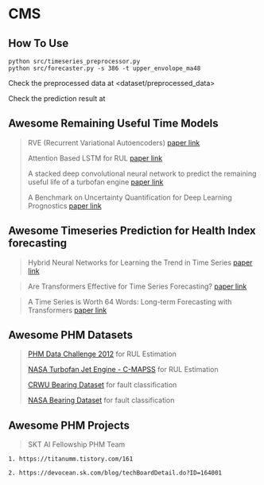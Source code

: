 # CMS 
## How To Use

~~~
python src/timeseries_preprocessor.py
python src/forecaster.py -s 386 -t upper_envolope_ma48
~~~

Check the preprocessed data at <dataset/preprocessed_data>

Check the prediction result at <pictures>


## Awesome Remaining Useful Time Models
> RVE (Recurrent Variational Autoencoders) [paper link](https://arxiv.org/pdf/1910.10942.pdf)
> 
> Attention Based LSTM for RUL [paper link](https://www.mdpi.com/1424-8220/20/1/166)
> 
> A stacked deep convolutional neural network to predict the remaining useful life of a turbofan engine [paper link](https://arxiv.org/pdf/2111.12689.pdf)
>
> A Benchmark on Uncertainty Quantification for Deep Learning Prognostics [paper link](https://arxiv.org/pdf/2302.04730.pdf)

## Awesome Timeseries Prediction for Health Index forecasting
> Hybrid Neural Networks for Learning the Trend in Time Series [paper link](https://www.ijcai.org/proceedings/2017/0316.pdf)

> Are Transformers Effective for Time Series Forecasting? [paper link](https://arxiv.org/pdf/2205.13504.pdf)

> A Time Series is Worth 64 Words: Long-term Forecasting with Transformers [paper link](https://arxiv.org/pdf/2211.14730.pdf)

## Awesome PHM Datasets
> [PHM Data Challenge 2012](https://www.kaggle.com/datasets/alanhabrony/ieee-phm-2012-data-challenge) for RUL Estimation
>
> [NASA Turbofan Jet Engine - C-MAPSS](https://www.kaggle.com/datasets/behrad3d/nasa-cmaps) for RUL Estimation
> 
> [CRWU Bearing Dataset](https://www.kaggle.com/datasets/brjapon/cwru-bearing-datasets) for fault classification
> 
> [NASA Bearing Dataset](https://www.kaggle.com/datasets/vinayak123tyagi/bearing-dataset) for fault classification


## Awesome PHM Projects
> SKT AI Fellowship PHM Team 

    1. https://titanumm.tistory.com/161

    2. https://devocean.sk.com/blog/techBoardDetail.do?ID=164001